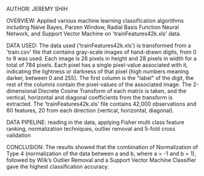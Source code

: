 AUTHOR: JEREMY SHIH

OVERVIEW: Applied various machine learning classification algorithms including Naive Bayes, Parzen Window, Radial Basis Function Neural Network, and Support Vector Machine on 'trainFeatures42k.xls' data.

DATA USED: The data used ('trainFeatures42k.xls') is transformed from a 'train.csv' file that contains gray-scale images of hand-drawn digits, from 0 to 9 was used. Each image is 28 pixels in height and 28 pixels in width for a total of 784 pixels. Each pixel has a single pixel-value associated with it, indicating the lightness or darkness of that pixel (high numbers meaning darker, between 0 and 255). The first column is the "label" of the digit, the rest of the columns contain the pixel-values of the associated image. The 2-dimensional Discrete Cosine Transform of each matrix is taken, and the vertical, horizontal and diagonal coefficients from the transform is extracted. The 'trainFeatures42k.xls' file contains 42,000 observations and 60 features, 20 from each direction (vertical, horizontal, diagonal).

DATA PIPELINE: reading in the data, applying Fisher multi class feature ranking, normalization techniques, outlier removal and 5-fold cross validation

CONCLUSION: The results showed that the combination of Normalization of Type 4 (normalization of the data between a and b, where a = -1 and b = 1), followed by Wilk’s Outlier Removal and a Support Vector Machine Classifier gave the highest classification accuracy.
